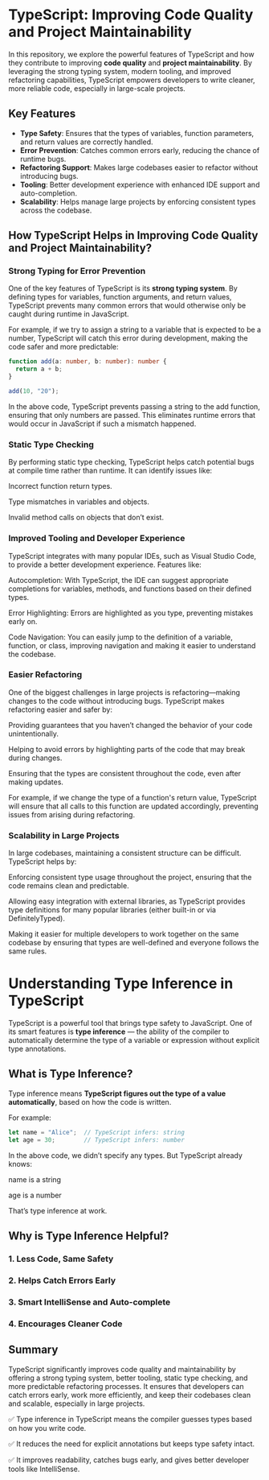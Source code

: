 # TypeScript: Improving Code Quality and Project Maintainability

In this repository, we explore the powerful features of TypeScript and how they contribute to improving **code quality** and **project maintainability**. By leveraging the strong typing system, modern tooling, and improved refactoring capabilities, TypeScript empowers developers to write cleaner, more reliable code, especially in large-scale projects.

## Key Features

- **Type Safety**: Ensures that the types of variables, function parameters, and return values are correctly handled.
- **Error Prevention**: Catches common errors early, reducing the chance of runtime bugs.
- **Refactoring Support**: Makes large codebases easier to refactor without introducing bugs.
- **Tooling**: Better development experience with enhanced IDE support and auto-completion.
- **Scalability**: Helps manage large projects by enforcing consistent types across the codebase.

## How TypeScript Helps in Improving Code Quality and Project Maintainability?

### Strong Typing for Error Prevention
One of the key features of TypeScript is its **strong typing system**. By defining types for variables, function arguments, and return values, TypeScript prevents many common errors that would otherwise only be caught during runtime in JavaScript.

For example, if we try to assign a string to a variable that is expected to be a number, TypeScript will catch this error during development, making the code safer and more predictable:

```typescript
function add(a: number, b: number): number {
  return a + b;
}

add(10, "20");  

```
In the above code, TypeScript prevents passing a string to the add function, ensuring that only numbers are passed. This eliminates runtime errors that would occur in JavaScript if such a mismatch happened.

### Static Type Checking
By performing static type checking, TypeScript helps catch potential bugs at compile time rather than runtime. It can identify issues like:

Incorrect function return types.

Type mismatches in variables and objects.

Invalid method calls on objects that don’t exist.

### Improved Tooling and Developer Experience
TypeScript integrates with many popular IDEs, such as Visual Studio Code, to provide a better development experience. Features like:

Autocompletion: With TypeScript, the IDE can suggest appropriate completions for variables, methods, and functions based on their defined types.

Error Highlighting: Errors are highlighted as you type, preventing mistakes early on.

Code Navigation: You can easily jump to the definition of a variable, function, or class, improving navigation and making it easier to understand the codebase.

### Easier Refactoring
One of the biggest challenges in large projects is refactoring—making changes to the code without introducing bugs. TypeScript makes refactoring easier and safer by:

Providing guarantees that you haven’t changed the behavior of your code unintentionally.

Helping to avoid errors by highlighting parts of the code that may break during changes.

Ensuring that the types are consistent throughout the code, even after making updates.

For example, if we change the type of a function's return value, TypeScript will ensure that all calls to this function are updated accordingly, preventing issues from arising during refactoring.

### Scalability in Large Projects
In large codebases, maintaining a consistent structure can be difficult. TypeScript helps by:

Enforcing consistent type usage throughout the project, ensuring that the code remains clean and predictable.

Allowing easy integration with external libraries, as TypeScript provides type definitions for many popular libraries (either built-in or via DefinitelyTyped).

Making it easier for multiple developers to work together on the same codebase by ensuring that types are well-defined and everyone follows the same rules.

# Understanding Type Inference in TypeScript

TypeScript is a powerful tool that brings type safety to JavaScript. One of its smart features is **type inference** — the ability of the compiler to automatically determine the type of a variable or expression without explicit type annotations.

## What is Type Inference?

Type inference means **TypeScript figures out the type of a value automatically**, based on how the code is written.

For example:

```typescript
let name = "Alice";  // TypeScript infers: string
let age = 30;        // TypeScript infers: number

```
In the above code, we didn’t specify any types. But TypeScript already knows:

name is a string

age is a number

That’s type inference at work.

## Why is Type Inference Helpful?

### 1. Less Code, Same Safety
### 2. Helps Catch Errors Early
### 3. Smart IntelliSense and Auto-complete
### 4. Encourages Cleaner Code


## Summary

TypeScript significantly improves code quality and maintainability by offering a strong typing system, better tooling, static type checking, and more predictable refactoring processes. It ensures that developers can catch errors early, work more efficiently, and keep their codebases clean and scalable, especially in large projects.

✅ Type inference in TypeScript means the compiler guesses types based on how you write code.

✅ It reduces the need for explicit annotations but keeps type safety intact.

✅ It improves readability, catches bugs early, and gives better developer tools like IntelliSense.